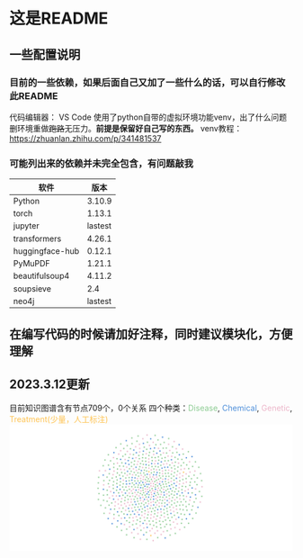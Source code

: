 # 这是README

## 一些配置说明
### 目前的一些依赖，如果后面自己又加了一些什么的话，可以自行修改此README

代码编辑器： VS Code
使用了python自带的虚拟环境功能venv，出了什么问题删环境重做~~跑路~~无压力。**前提是保留好自己写的东西。**
venv教程：https://zhuanlan.zhihu.com/p/341481537

### 可能列出来的依赖并未完全包含，有问题敲我

| 软件 | 版本 |
|---|---|
| Python | 3.10.9 |
| torch | 1.13.1 |
| jupyter | lastest |
| transformers | 4.26.1 |
| huggingface-hub | 0.12.1 |
| PyMuPDF | 1.21.1 |
| beautifulsoup4 | 4.11.2 |
| soupsieve | 2.4 |
| neo4j | lastest |

## 在编写代码的时候请加好注释，同时建议模块化，方便理解

## 2023.3.12更新
目前知识图谱含有节点709个，0个关系
四个种类：<font color=#8DCC93>Disease</font>, <font color=#4C8EDA>Chemical</font>, <font color=#ecb5c9>Genetic</font>, <font color=#FFC454>Treatment(少量，人工标注)</font>
![这是知识图谱](readme_res/bloom-visualisation.jpg)
